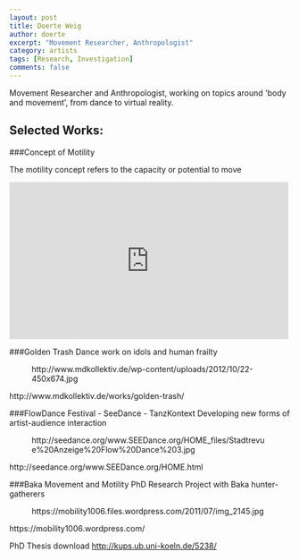 ```yaml
---
layout: post
title: Doerte Weig
author: doerte
excerpt: "Movement Researcher, Anthropologist"
category: artists
tags: [Research, Investigation]
comments: false
---
```


Movement Researcher and Anthropologist, working on topics around 'body and movement', from dance to virtual reality.

## Selected Works: 

###Concept of Motility 

The motility concept refers to the capacity or potential to move

<iframe src="https://player.vimeo.com/video/77382214" width="500" height="281" frameborder="0" webkitallowfullscreen mozallowfullscreen allowfullscreen></iframe>


###Golden Trash
Dance work on idols and human frailty

<figure class="third">
http://www.mdkollektiv.de/wp-content/uploads/2012/10/22-450x674.jpg
</figure>
http://www.mdkollektiv.de/works/golden-trash/

###FlowDance Festival - SeeDance - TanzKontext
Developing new forms of artist-audience interaction 

<figure class="third">
http://seedance.org/www.SEEDance.org/HOME_files/Stadtrevue%20Anzeige%20Flow%20Dance%203.jpg
</figure>
http://seedance.org/www.SEEDance.org/HOME.html


###Baka Movement and Motility
PhD Research Project with Baka hunter-gatherers

<figure class="third">
https://mobility1006.files.wordpress.com/2011/07/img_2145.jpg
</figure>
https://mobility1006.wordpress.com/

PhD Thesis download
http://kups.ub.uni-koeln.de/5238/

